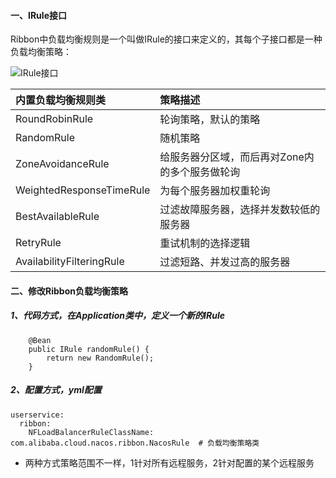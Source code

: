 #### 一、IRule接口
Ribbon中负载均衡规则是一个叫做IRule的接口来定义的，其每个子接口都是一种负载均衡策略：

![IRule接口](https://fgq233.github.io/imgs/springcloud/ribbon3.png)


| 内置负载均衡规则类 |  策略描述 |
| :-----|  :----- |
| RoundRobinRule |  轮询策略，默认的策略 |
| RandomRule |  随机策略 |
| ZoneAvoidanceRule |  给服务器分区域，而后再对Zone内的多个服务做轮询 |
| WeightedResponseTimeRule |  为每个服务器加权重轮询 |
| BestAvailableRule |  过滤故障服务器，选择并发数较低的服务器 |
| RetryRule |  重试机制的选择逻辑 |
| AvailabilityFilteringRule |  过滤短路、并发过高的服务器 |



#### 二、修改Ribbon负载均衡策略
##### 1、代码方式，在Application类中，定义一个新的IRule

```
    @Bean
    public IRule randomRule() {
        return new RandomRule();
    }
```

##### 2、配置方式，yml配置

```
userservice:
  ribbon:
    NFLoadBalancerRuleClassName: com.alibaba.cloud.nacos.ribbon.NacosRule  # 负载均衡策略类
```

* 两种方式策略范围不一样，1针对所有远程服务，2针对配置的某个远程服务